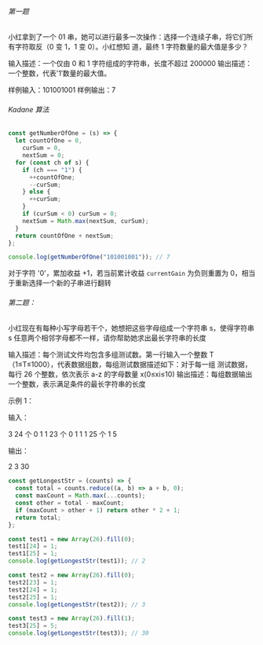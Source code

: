 ###### 第一题

小红拿到了一个 01 串，她可以进行最多一次操作：选择一个连续子串，将它们所有字符取反（0 变 1，1 变 0）。小红想知 道，最终 1 字符数量的最大值是多少？

输入描述：一个仅由 0 和 1 字符组成的字符串，长度不超过 200000
输出描述：一个整数，代表'1′数量的最大值。

样例输入：101001001
样例输出：7

###### Kadane 算法

```js
const getNumberOfOne = (s) => {
  let countOfOne = 0,
    curSum = 0,
    nextSum = 0;
  for (const ch of s) {
    if (ch === "1") {
      ++countOfOne;
      --curSum;
    } else {
      ++curSum;
    }
    if (curSum < 0) curSum = 0;
    nextSum = Math.max(nextSum, curSum);
  }
  return countOfOne + nextSum;
};

console.log(getNumberOfOne("101001001")); // 7
```

对于字符 '0'，累加收益 +1，若当前累计收益 `currentGain` 为负则重置为 0，相当于重新选择一个新的子串进行翻转

###### 第二题：

小红现在有每种小写字母若干个，她想把这些字母组成一个字符串 s，使得字符串 s 任意两个相邻字母都不一样，请你帮助她求出最长字符串的长度

输入描述：每个测试文件均包含多组测试数。第一行输入一个整数 T（1≤T≤1000），代表数据组数，每组测试数据描述如下：对于每一组 测试数据，每行 26 个整数，依次表示 a-z 的字母数量 x(0≤xi≤10)
输出描述：每组数据输出一个整数，表示满足条件的最长字符串的长度

示例 1：

输入： 

3 
24 个 0 1 1 
23 个 0 1 1 1 
25 个 1 5 

输出：

2 
3 
30

```js
const getLongestStr = (counts) => {
  const total = counts.reduce((a, b) => a + b, 0);
  const maxCount = Math.max(...counts);
  const other = total - maxCount;
  if (maxCount > other + 1) return other * 2 + 1;
  return total;
};

const test1 = new Array(26).fill(0);
test1[24] = 1;
test1[25] = 1;
console.log(getLongestStr(test1)); // 2

const test2 = new Array(26).fill(0);
test2[23] = 1;
test2[24] = 1;
test2[25] = 1;
console.log(getLongestStr(test2)); // 3

const test3 = new Array(26).fill(1);
test3[25] = 5;
console.log(getLongestStr(test3)); // 30
```